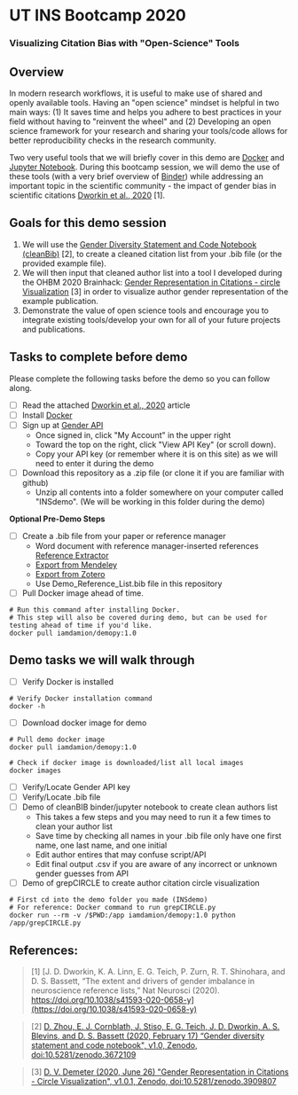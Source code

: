 
# UT INS Bootcamp 2020
### Visualizing Citation Bias with "Open-Science" Tools

## Overview
In modern research workflows, it is useful to make use of shared and openly available tools. Having an "open science" mindset is helpful in two main ways: (1) It saves time and helps you adhere to best practices in your field without having to "reinvent the wheel" and (2) Developing an open science framework for your research and sharing your tools/code allows for better reproducibility checks in the research community. 

Two very useful tools that we will briefly cover in this demo are [Docker](https://docs.docker.com/get-docker/) and [Jupyter Notebook](https://jupyter.org/). During this bootcamp session, we will demo the use of these tools (with a very brief overview of [Binder](https://mybinder.org/)) while addressing an important topic in the scientific community - the impact of gender bias in scientific citations [Dworkin et al., 2020](https://doi.org/10.1038/s41593-020-0658-y) [1]. 

## Goals for this demo session
1. We will use the [Gender Diversity Statement and Code Notebook (cleanBib)](https://github.com/dalejn/cleanBib) [2], to create a cleaned citation list from your .bib file (or the provided example file). 
2. We will then input that cleaned author list into a tool I developed during the OHBM 2020 Brainhack: [Gender Representation in Citations - circle Visualization](https://github.com/iamdamion/grepCIRCLE) [3] in order to visualize author gender representation of the example publication. 
3. Demonstrate the value of open science tools and encourage you to integrate existing tools/develop your own for all of your future projects and publications. 

## Tasks to complete before demo
Please complete the following tasks before the demo so you can follow along. 
- [ ] Read the attached [Dworkin et al., 2020](https://doi.org/10.1038/s41593-020-0658-y) article
- [ ] Install [Docker](https://docs.docker.com/get-docker/)
- [ ] Sign up at [Gender API](https://gender-api.com/)
  - Once signed in, click "My Account" in the upper right
  - Toward the top on the right, click "View API Key" (or scroll down).
  - Copy your API key (or remember where it is on this site) as we will need to enter it during the demo
- [ ] Download this repository as a .zip file (or clone it if you are familiar with github)
  - Unzip all contents into a folder somewhere on your computer called "INSdemo". (We will be working in this folder during the demo)
  
**Optional Pre-Demo Steps**
- [ ] Create a .bib file from your paper or reference manager
  - Word document with reference manager-inserted references [Reference Extractor](https://rintze.zelle.me/ref-extractor/)
  - [Export from Mendeley](https://blog.mendeley.com/2011/10/25/howto-use-mendeley-to-create-citations-using-latex-and-bibtex/)
  - [Export from Zotero](https://libguides.mit.edu/ld.php?content_id=34248570)
  - Use Demo_Reference_List.bib file in this repository
- [ ] Pull Docker image ahead of time.
```
# Run this command after installing Docker. 
# This step will also be covered during demo, but can be used for testing ahead of time if you'd like. 
docker pull iamdamion/demopy:1.0
```

## Demo tasks we will walk through
- [ ] Verify Docker is installed
```
# Verify Docker installation command
docker -h
```
- [ ] Download docker image for demo
```
# Pull demo docker image
docker pull iamdamion/demopy:1.0

# Check if docker image is downloaded/list all local images
docker images
```
- [ ] Verify/Locate Gender API key
- [ ] Verify/Locate .bib file
- [ ] Demo of cleanBIB binder/jupyter notebook to create clean authors list 
  - This takes a few steps and you may need to run it a few times to clean your author list
  - Save time by checking all names in your .bib file only have one first name, one last name, and one initial
  - Edit author entires that may confuse script/API
  - Edit final output .csv if you are aware of any incorrect or unknown gender guesses from API
- [ ] Demo of grepCIRCLE to create author citation circle visualization
```
# First cd into the demo folder you made (INSdemo)
# For reference: Docker command to run grepCIRCLE.py
docker run --rm -v /$PWD:/app iamdamion/demopy:1.0 python /app/grepCIRCLE.py
```

## References:
> [1] [J. D. Dworkin, K. A. Linn, E. G. Teich, P. Zurn, R. T. Shinohara, and D. S. Bassett, “The extent and drivers of gender imbalance in neuroscience reference lists,” Nat Neurosci (2020). https://doi.org/10.1038/s41593-020-0658-y](https://doi.org/10.1038/s41593-020-0658-y) 

> [2] [D. Zhou, E. J. Cornblath, J. Stiso, E. G. Teich, J. D. Dworkin, A. S. Blevins, and D. S. Bassett (2020, February 17) “Gender diversity statement and code notebook", v1.0, Zenodo, doi:10.5281/zenodo.3672109](https://github.com/dalejn/cleanBib) 

> [3] [D. V. Demeter (2020, June 26) "Gender Representation in Citations - Circle Visualization", v1.0.1, Zenodo, doi:10.5281/zenodo.3909807](https://github.com/iamdamion/grepCIRCLE)
